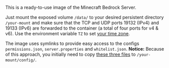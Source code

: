 This is a ready-to-use image of the Minecraft Bedrock Server. 

Just mount the exposed volume ``/data/`` to your desired persistent directory ``/your-mount`` and make sure that the TCP and UDP ports 19132 (IPv4) and 19133 (IPv6) are forwarded to the container (a total of four ports for v4 & v6). Use the environment variable ``TZ`` to set [your time zone](https://en.wikipedia.org/wiki/Tz_database).

The image uses symlinks to provide easy access to the configs ``permissions.json``, ``server.properties`` and ``whitelist.json``. **Notice:** Because of this approach, you initially need to copy [these three files](https://github.com/assert-not-singularity/docker-bedrock/blob/master/config) to ``/your-mount/config/``.